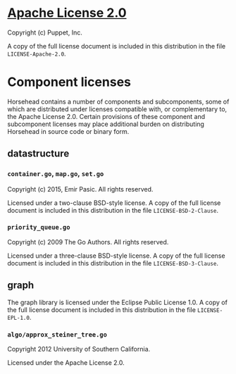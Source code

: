 # [Apache License 2.0](https://spdx.org/licenses/Apache-2.0.html)

Copyright (c) Puppet, Inc.

A copy of the full license document is included in this distribution in the file
`LICENSE-Apache-2.0`.

# Component licenses

Horsehead contains a number of components and subcomponents, some of which are
distributed under licenses compatible with, or complementary to, the Apache
License 2.0. Certain provisions of these component and subcomponent licenses may
place additional burden on distributing Horsehead in source code or binary form.

## datastructure

### `container.go`, `map.go`, `set.go`

Copyright (c) 2015, Emir Pasic. All rights reserved.

Licensed under a two-clause BSD-style license. A copy of the full license
document is included in this distribution in the file `LICENSE-BSD-2-Clause`.

### `priority_queue.go`

Copyright (c) 2009 The Go Authors. All rights reserved.

Licensed under a three-clause BSD-style license. A copy of the full license
document is included in this distribution in the file `LICENSE-BSD-3-Clause`.

## graph

The graph library is licensed under the Eclipse Public License 1.0. A copy of
the full license document is included in this distribution in the file
`LICENSE-EPL-1.0`.

### `algo/approx_steiner_tree.go`

Copyright 2012 University of Southern California.

Licensed under the Apache License 2.0.
